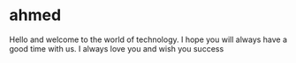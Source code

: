 # ahmed
Hello and welcome to the world of technology. I hope you will always have a good time with us. I always love you and wish you success
